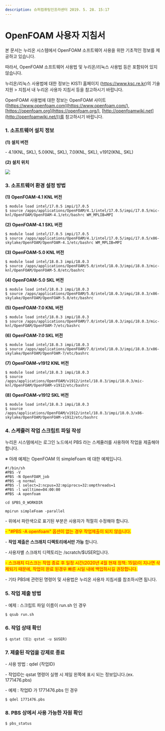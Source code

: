 ```yaml
---
description: 슈퍼컴퓨팅인프라센터 2019. 5. 28. 15:17
---
```


# OpenFOAM 사용자 지침서

본 문서는 누리온 시스템에서 OpenFOAM 소프트웨어 사용을 위한 기초적인 정보를 제공하고 있습니다.

따라서, OpenFOAM 소프트웨어 사용법 및 누리온/리눅스 사용법 등은 포함되어 있지 않습니다.

누리온/리눅스 사용법에 대한 정보는 KISTI 홈페이지 (https://www.ksc.re.kr)의 기술지원 > 지침서 내 누리온 사용자 지침서 등을 참고하시기 바랍니다.

OpenFOAM 사용법에 대한 정보는 OpenFOAM 사이트([https://www.openfoam.com](https://www.openfoam.com/), [https://openfoam.org](https://openfoam.org/), [http://openfoamwiki.net](http://openfoamwiki.net/))를 참고하시기 바랍니다.



### **1. 소프트웨어 설치 정보**

**(1) 설치 버전**

\- 4.1(KNL, SKL), 5.0(KNL, SKL), 7.0(KNL, SKL), v1912(KNL, SKL)



**(2) 설치 위치**

![](../../.gitbook/assets/install\_location.png)



### **3. 소프트웨어 환경 설정 방법**

**(1) OpenFOAM-4.1 KNL 버전**

```
$ module load intel/17.0.5 impi/17.0.5
$ source /apps/applications/OpenFOAM/4.1/intel/17.0.5/impi/17.0.5/mic-knl/OpenFOAM/OpenFOAM-4.1/etc/bashrc WM_MPLIB=MPI
```



**(2) OpenFOAM-4.1 SKL 버전**

```
$ module load intel/17.0.5 impi/17.0.5
$ source /apps/applications/OpenFOAM/4.1/intel/17.0.5/impi/17.0.5/x86-skylake/OpenFOAM/OpenFOAM-4.1/etc/bashrc WM_MPLIB=MPI
```



**(3) OpenFOAM-5.0 KNL 버전**

```
$ module load intel/18.0.3 impi/18.0.3
$ source /apps/applications/OpenFOAM/5.0/intel/18.0.3/impi/18.0.3/mic-knl/OpenFOAM/OpenFOAM-5.0/etc/bashrc
```



**(4) OpenFOAM-5.0 SKL 버전**

```
$ module load intel/18.0.3 impi/18.0.3
$ source /apps/applications/OpenFOAM/5.0/intel/18.0.3/impi/18.0.3/x86-skylake/OpenFOAM/OpenFOAM-5.0/etc/bashrc
```



**(5) OpenFOAM-7.0 KNL 버전**

```
$ module load intel/18.0.3 impi/18.0.3
$ source /apps/applications/OpenFOAM/7.0/intel/18.0.3/impi/18.0.3/mic-knl/OpenFOAM/OpenFOAM-7/etc/bashrc
```



**(6) OpenFOAM-7.0 SKL 버전**

```
$ module load intel/18.0.3 impi/18.0.3
$ source /apps/applications/OpenFOAM/7.0/intel/18.0.3/impi/18.0.3/x86-skylake/OpenFOAM/OpenFOAM-7/etc/bashrc
```



**(7) OpenFOAM-v1912 KNL 버전**

```
$ module load intel/18.0.3 impi/18.0.3
$ source /apps/applications/OpenFOAM/v1912/intel/18.0.3/impi/18.0.3/mic-knl/OpenFOAM/OpenFOAM-v1912/etc/bashrc
```



**(8) OpenFOAM-v1912 SKL 버전**

```
$ module load intel/18.0.3 impi/18.0.3
$ source /apps/applications/OpenFOAM/v1912/intel/18.0.3/impi/18.0.3/x86-skylake/OpenFOAM/OpenFOAM-v1912/etc/bashrc
```



### **4. 스케쥴러 작업 스크립트 파일 작성**

누리온 시스템에서는 로그인 노드에서 PBS 라는 스케쥴러를 사용하여 작업을 제출해야 합니다.



※ 아래 예제는 OpenFOAM 의 simpleFoam 에 대한 예제입니다.

```
#!/bin/sh
#PBS -V
#PBS -N OpenFOAM_job
#PBS -q normal
#PBS -l select=2:ncpus=32:mpiprocs=32:ompthreads=1
#PBS -l walltime=04:00:00
#PBS -A openfoam

cd $PBS_O_WORKDIR

mpirun simpleFoam -parallel
```

\- 위에서 파란색으로 표기된 부분은 사용자가 적절히 수정해야 합니다.

<mark style="color:red;">- "#PBS -A openfoam" 옵션이 없는 경우 작업제출이 되지 않습니다.</mark>

\- **작업 제출은 스크래치 디렉토리에서만 가능** 합니다.

\- 사용자별 스크래치 디렉토리는 /scratch/$USER입니다.

<mark style="color:red;">- 스크래치 디스크는 작업 종료 후 일정 시간(2020년 4월 현재 정책: 15일)이 지나면 삭제되기 때문에, 작업이 완료 된경우 빠른 시일 내에 백업하시길 권장합니다.</mark>

\- 기타 PBS에 관련된 명령어 및 사용법은 누리온 사용자 지침서를 참조하시면 됩니다.



### **5. 작업 제출 방법**

\- 예제 : 스크립트 파일 이름이 run.sh 인 경우

```
$ qsub run.sh
```



### **6. 작업 상태 확인**

```
$ qstat (또는 qstat -u $USER) 
```



### **7. 제출된 작업을 강제로 종료**

\- 사용 방법 : qdel {작업ID}

\- 작업ID는 qstat 명령어 실행 시 제일 왼쪽에 표시 되는 정보입니다.(ex. 1771476.pbs)

\- 예제 : 작업ID 가 1771476.pbs 인 경우

```
$ qdel 1771476.pbs
```

### **8. PBS 상에서 사용 가능한 자원 확인**

```
$ pbs_status
```
